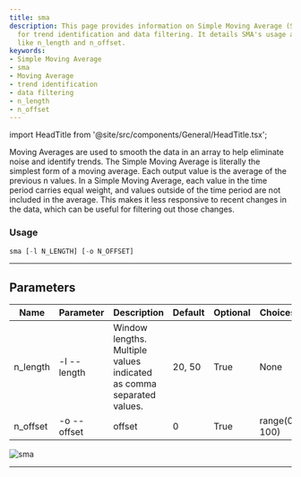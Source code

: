 ```yaml
---
title: sma
description: This page provides information on Simple Moving Average (SMA), a tool
  for trend identification and data filtering. It details SMA's usage and parameters
  like n_length and n_offset.
keywords:
- Simple Moving Average
- sma
- Moving Average
- trend identification
- data filtering
- n_length
- n_offset
---
```


import HeadTitle from '@site/src/components/General/HeadTitle.tsx';

<HeadTitle title="etf /ta/sma - Reference | OpenBB Terminal Docs" />

Moving Averages are used to smooth the data in an array to help eliminate noise and identify trends. The Simple Moving Average is literally the simplest form of a moving average. Each output value is the average of the previous n values. In a Simple Moving Average, each value in the time period carries equal weight, and values outside of the time period are not included in the average. This makes it less responsive to recent changes in the data, which can be useful for filtering out those changes.

### Usage

```python wordwrap
sma [-l N_LENGTH] [-o N_OFFSET]
```

---

## Parameters

| Name | Parameter | Description | Default | Optional | Choices |
| ---- | --------- | ----------- | ------- | -------- | ------- |
| n_length | -l  --length | Window lengths. Multiple values indicated as comma separated values. | 20, 50 | True | None |
| n_offset | -o  --offset | offset | 0 | True | range(0, 100) |

![sma](https://user-images.githubusercontent.com/46355364/154311791-5b130d08-55bd-406b-a68e-914a733c5191.png)

---
